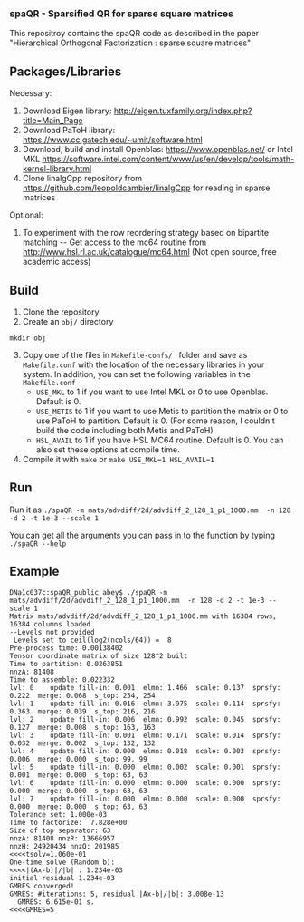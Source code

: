 ### spaQR - Sparsified QR for sparse square matrices

This repositroy contains the spaQR code as described in the paper "Hierarchical Orthogonal Factorization : sparse square matrices"

## Packages/Libraries
Necessary:

1. Download Eigen library: http://eigen.tuxfamily.org/index.php?title=Main_Page
2. Download PaToH library: https://www.cc.gatech.edu/~umit/software.html
3. Download, build and install Openblas: https://www.openblas.net/ or Intel MKL https://software.intel.com/content/www/us/en/develop/tools/math-kernel-library.html
4. Clone linalgCpp repository from https://github.com/leopoldcambier/linalgCpp for reading in sparse matrices

Optional:

1. To experiment with the row reordering strategy based on bipartite matching -- Get access to the mc64 routine from http://www.hsl.rl.ac.uk/catalogue/mc64.html (Not open source, free academic access)

## Build

1. Clone the repository
2. Create an ```obj/``` directory

  ``` mkdir obj ```

3. Copy one of the files in ```Makefile-confs/ ``` folder and save as ```Makefile.conf``` with the location of the necessary libraries in your system. In addition, you can set the following variables in the ```Makefile.conf```
   - ```USE_MKL``` to 1 if you want to use Intel MKL or 0 to use Openblas. Default is 0.
   - ```USE_METIS``` to 1 if you want to use Metis to partition the matrix or 0 to use PaToH to partition. Default is 0. (For some reason, I couldn't build the code including both Metis and PaToH)
   - ```HSL_AVAIL``` to 1 if you have HSL MC64 routine. Default is 0.
You can also set these options at compile time.
4. Compile it with ``` make ``` or ```make USE_MKL=1 HSL_AVAIL=1```

## Run

Run it as
```./spaQR -m mats/advdiff/2d/advdiff_2_128_1_p1_1000.mm  -n 128 -d 2 -t 1e-3 --scale 1```

You can get all the arguments you can pass in to the function by typing ```./spaQR --help```

## Example

```
DNa1c037c:spaQR_public abey$ ./spaQR -m mats/advdiff/2d/advdiff_2_128_1_p1_1000.mm  -n 128 -d 2 -t 1e-3 --scale 1
Matrix mats/advdiff/2d/advdiff_2_128_1_p1_1000.mm with 16384 rows,  16384 columns loaded
--Levels not provided
 Levels set to ceil(log2(ncols/64)) =  8
Pre-process time: 0.00138402
Tensor coordinate matrix of size 128^2 built
Time to partition: 0.0263851
nnzA: 81408
Time to assemble: 0.022332
lvl: 0    update fill-in: 0.001  elmn: 1.466  scale: 0.137  sprsfy: 0.222  merge: 0.068  s_top: 254, 254
lvl: 1    update fill-in: 0.016  elmn: 3.975  scale: 0.114  sprsfy: 0.363  merge: 0.039  s_top: 216, 216
lvl: 2    update fill-in: 0.006  elmn: 0.992  scale: 0.045  sprsfy: 0.127  merge: 0.008  s_top: 163, 163
lvl: 3    update fill-in: 0.001  elmn: 0.171  scale: 0.014  sprsfy: 0.032  merge: 0.002  s_top: 132, 132
lvl: 4    update fill-in: 0.000  elmn: 0.018  scale: 0.003  sprsfy: 0.006  merge: 0.000  s_top: 99, 99
lvl: 5    update fill-in: 0.000  elmn: 0.002  scale: 0.001  sprsfy: 0.001  merge: 0.000  s_top: 63, 63
lvl: 6    update fill-in: 0.000  elmn: 0.000  scale: 0.000  sprsfy: 0.000  merge: 0.000  s_top: 63, 63
lvl: 7    update fill-in: 0.000  elmn: 0.000  scale: 0.000  sprsfy: 0.000  merge: 0.000  s_top: 63, 63
Tolerance set: 1.000e-03
Time to factorize:  7.828e+00
Size of top separator: 63
nnzA: 81408 nnzR: 13666957
nnzH: 24920434 nnzQ: 201985
<<<<tsolv=1.060e-01
One-time solve (Random b):
<<<<|(Ax-b)|/|b| : 1.234e-03
initial residual 1.234e-03
GMRES converged!
GMRES: #iterations: 5, residual |Ax-b|/|b|: 3.008e-13
  GMRES: 6.615e-01 s.
<<<<GMRES=5
```
